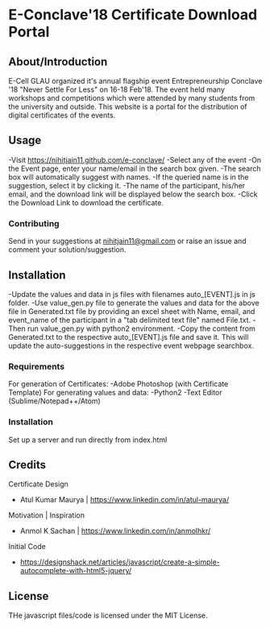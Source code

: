 # E-Conclave'18 Certificate Download Portal

## About/Introduction

E-Cell GLAU organized it's annual flagship event Entrepreneurship Conclave '18 "Never Settle For Less" on 16-18 Feb'18. The event held many workshops and competitions which were attended by many students from the university and outside.
This website is a portal for the distribution of digital certificates of the events.

## Usage

-Visit https://nihitjain11.github.com/e-conclave/ 
-Select any of the event
-On the Event page, enter your name/email in the search box given.
-The search box will automatically suggest with names.
-If the queried name is in the suggestion, select it by clicking it.
-The name of the participant, his/her email, and the download link will be displayed below the search box.
-Click the Download Link to download the certificate.

### Contributing

Send in your suggestions at nihitjain11@gmail.com or raise an issue and comment your solution/suggestion.

## Installation

-Update the values and data in js files with filenames auto_[EVENT].js in js folder.
-Use value_gen.py file to generate the values and data for the above file in Generated.txt file by providing an excel sheet with Name, email, and event_name of the participant in a "tab delimited text file" named File.txt. -Then run value_gen.py with python2 environment.
-Copy the content from Generated.txt to the respective auto_[EVENT].js file and save it. This will update the auto-suggestions in the respective event webpage searchbox.

### Requirements

For generation of Certificates:
-Adobe Photoshop (with Certificate Template)
For generating values and data:
-Python2
-Text Editor (Sublime/Notepad++/Atom)


### Installation

Set up a server and run directly from index.html

## Credits

Certificate Design
- Atul Kumar Maurya | https://www.linkedin.com/in/atul-maurya/

Motivation | Inspiration 
- Anmol K Sachan | https://www.linkedin.com/in/anmolhkr/

Initial Code
- https://designshack.net/articles/javascript/create-a-simple-autocomplete-with-html5-jquery/

## License

THe javascript files/code is licensed under the MIT License.
